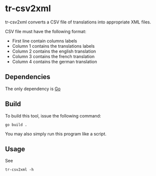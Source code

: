 # tr-csv2xml

tr-csv2xml converts a CSV file of translations into appropriate XML files.

CSV file must have the following format:

* First line contain columns labels
* Column 1 contains the translations labels
* Column 2 contains the english translation
* Column 3 contains the french translation
* Column 4 contains the german translation


## Dependencies

The only dependency is [Go](https://golang.org/)


## Build

To build this tool, issue the following command:

```
go build .
```

You may also simply run this program like a script.

## Usage

See

```
tr-csv2xml -h
```
